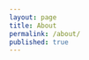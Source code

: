 ```yaml
---
layout: page
title: About
permalink: /about/
published: true
---
```


<div class="page" markdown="1">
<!--
{% capture page_subtitle %}
<img
    class="me"
    alt="{{ author.name }}"
    src="{{ site.author.photo | relative_url }}"
    srcset="{{ site.author.photo2x | relative_url }} 2x"
/>
{% endcapture %}

{% include page/title.html title=page.title subtitle=page_subtitle %}-->

<h1 align = "center">About</h1>

<h2 align = "center">Parth Kashikar</h2>

<p align = "center">Sophomore at BITS Pilani, Pilani Campus, India,Pursuing B.E. (Electronics and Instrumentation) and MSc. (Physics)</p>

<p align = "center">This blog is dedicated to my learning and experimentation in the fields of AI and Machine Learning.</p>

<p align = "center">Cheers!</p>

</div>
